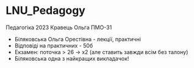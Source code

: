 # LNU_Pedagogy
Педагогіка 2023 Кравець Ольга ПМО-31

- Біляковська Ольга Орестівна - лекції, практичні
- Відповіді на практичних - 50б
- Екзамен: поточка > 26 -> х2 (але ставить завжди всім без талону)
- Біляковська одна з найкращих викладачок!

